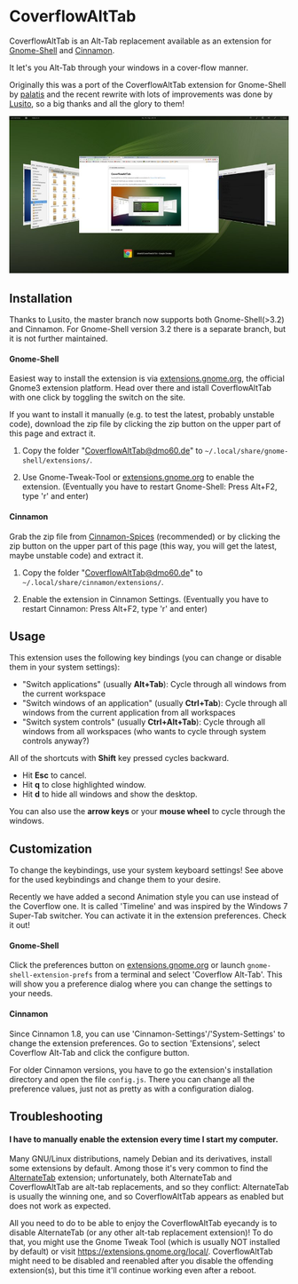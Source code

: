 CoverflowAltTab
================

CoverflowAltTab is an Alt-Tab replacement available as an extension for [Gnome-Shell](http://www.gnome.org/gnome-3/) and [Cinnamon](http://cinnamon.linuxmint.com/).

It let's you Alt-Tab through your windows in a cover-flow manner.

Originally this was a port of the CoverflowAltTab extension for Gnome-Shell by [palatis](http://code.google.com/p/gnome-shell-extensions-coverflowalttab/) and the recent rewrite with lots of improvements was done by [Lusito](https://github.com/Lusito), so a big thanks and all the glory to them!



![Screenshot](img/screenshot_small.png)




Installation
-------------

Thanks to Lusito, the master branch now supports both Gnome-Shell(>3.2) and Cinnamon. For Gnome-Shell version 3.2 there is a separate branch, but it is not further maintained.

#### Gnome-Shell ####

Easiest way to install the extension is via [extensions.gnome.org](https://extensions.gnome.org/extension/97/coverflow-alt-tab/), the official Gnome3 extension platform. Head over there and istall CoverflowAltTab with one click by toggling the switch on the site.

If you want to install it manually (e.g. to test the latest, probably unstable code), download the zip file by clicking the zip button on the upper part of this page and extract it.

  1. Copy the folder "CoverflowAltTab@dmo60.de" to `~/.local/share/gnome-shell/extensions/`.

  2. Use Gnome-Tweak-Tool or [extensions.gnome.org](https://extensions.gnome.org/local/) to enable the extension. (Eventually you have to restart Gnome-Shell: Press Alt+F2, type 'r' and enter)


#### Cinnamon ####

Grab the zip file from [Cinnamon-Spices](http://cinnamon-spices.linuxmint.com/extensions/view/3) (recommended) or by clicking the zip button on the upper part of this page (this way, you will get the latest, maybe unstable code) and extract it.

  1. Copy the folder "CoverflowAltTab@dmo60.de" to `~/.local/share/cinnamon/extensions/`.

  2. Enable the extension in Cinnamon Settings. (Eventually you have to restart Cinnamon: Press Alt+F2, type 'r' and enter)




Usage
------

This extension uses the following key bindings (you can change or disable them in your system settings):

  - "Switch applications" (usually **Alt+Tab**): Cycle through all windows from the current workspace
  - "Switch windows of an application" (usually **Ctrl+Tab**): Cycle through all windows from the current application from all workspaces
  - "Switch system controls" (usually **Ctrl+Alt+Tab**): Cycle through all windows from all workspaces (who wants to cycle through system controls anyway?)

All of the shortcuts with **Shift** key pressed cycles backward.

  - Hit **Esc** to cancel.
  - Hit **q** to close highlighted window.
  - Hit **d** to hide all windows and show the desktop.

You can also use the **arrow keys** or your **mouse wheel** to cycle through the windows.




Customization
--------------

To change the keybindings, use your system keyboard settings! See above for the used keybindings and change them to your desire.

Recently we have added a second Animation style you can use instead of the Coverflow one. It is called 'Timeline' and was inspired by the Windows 7 Super-Tab switcher. You can activate it in the extension preferences. Check it out!

#### Gnome-Shell ####

Click the preferences button on [extensions.gnome.org](https://extensions.gnome.org/local/) or launch `gnome-shell-extension-prefs` from a terminal and select 'Coverflow Alt-Tab'. This will show you a preference dialog where you can change the settings to your needs.

#### Cinnamon ####

Since Cinnamon 1.8, you can use 'Cinnamon-Settings'/'System-Settings' to change the extension preferences. Go to section 'Extensions', select Coverflow Alt-Tab and click the configure button.

For older Cinnamon versions, you have to go the extension's installation directory and open the file `config.js`. There you can change all the preference values, just not as pretty as with a configuration dialog.


Troubleshooting
--------------

#### I have to manually enable the extension every time I start my computer. ####

Many GNU/Linux distributions, namely Debian and its derivatives, install some extensions by default. Among those it's very common to find the [AlternateTab](https://extensions.gnome.org/extension/15/alternatetab/) extension; unfortunately, both AlternateTab and CoverflowAltTab are alt-tab replacements, and so they conflict: AlternateTab is usually the winning one, and so CoverflowAltTab appears as enabled but does not work as expected.

All you need to do to be able to enjoy the CoverflowAltTab eyecandy is to disable AlternateTab (or any other alt-tab replacement extension)! To do that, you might use the Gnome Tweak Tool (which is usually NOT installed by default) or visit https://extensions.gnome.org/local/. CoverflowAltTab might need to be disabled and reenabled after you disable the offending extension(s), but this time it'll continue working even after a reboot.
